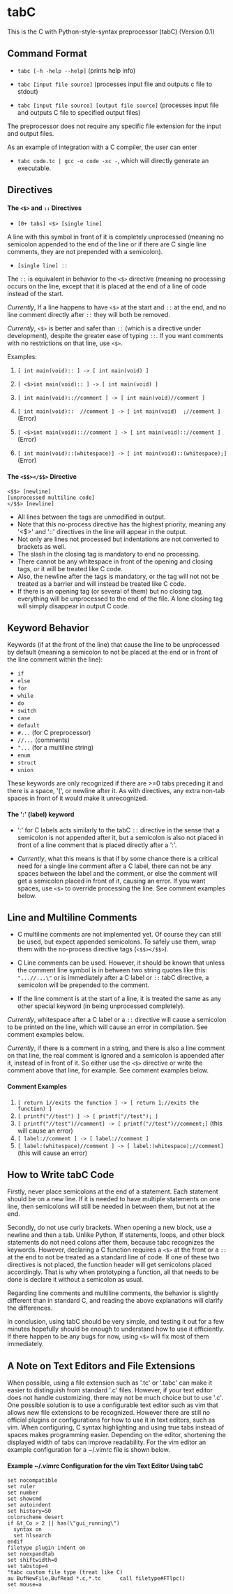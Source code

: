 # tabC
This is the C with Python-style-syntax preprocessor (tabC) (Version 0.1)

## Command Format

* `tabc [-h -help --help]` (prints help info)

* `tabc [input file source]` (processes input file and outputs c file to stdout)

* `tabc [input file source] [output file source]` (processes input file and outputs C file to specified output files)

The preprocessor does not require any specific file extension for the input and output files.

As an example of integration with a C compiler, the user can enter

* `tabc code.tc | gcc -o code -xc -`, which will directly generate an executable.

## Directives

#### The `<$>` and `::` Directives

* `[0+ tabs] <$> [single line]`

A line with this symbol in front of it is completely unprocessed (meaning no semicolon appended to the end of the line or if there are C single line comments, they are not prepended with a semicolon).


* `[single line] ::` 

The `::` is equivalent in behavior to the `<$>` directive (meaning no processing occurs on the line, except that it is placed at the end of a line of code instead of the start.

*Currently*, If a line happens to have `<$>` at the start and `::` at the end, and no line comment directly after `::` they will both be removed.

*Currently*, `<$>` is better and safer than `::` (which is a directive under development), despite the greater ease of typing `::`.   If you want comments with no restrictions on that line, use `<$>`.

Examples:

1. `[ int main(void):: ] -> [ int main(void) ]`

2. `[ <$>int main(void):: ] -> [ int main(void) ]`

3. `[ int main(void):://comment ] -> [ int main(void)//comment ]`

4. `[ int main(void)::  //comment ] -> [ int main(void)  ;//comment ]` (Error)

5. `[ <$>int main(void):://comment ] -> [ int main(void):://comment ]` (Error)

6. `[ int main(void)::(whitespace)] -> [ int main(void)::(whitespace);]` (Error)



#### The `<$$></$$>` Directive

```
<$$> [newline]
[unprocessed multiline code]
</$$> [newline]
```
* All lines between the tags are unmodified in output.  
* Note that this no-process directive has the highest priority, meaning any '<$>' and '::' directives in the line will appear in the output.  
* Not only are lines not processed but indentations are not converted to brackets as well.  
* The slash in the closing tag is mandatory to end no processing.  
* There cannot be any whitespace in front of the opening and closing tags, or it will be treated like C code.  
* Also, the newline after the tags is mandatory, or the tag will not not be treated as a barrier and will instead be treated like C code.  
* If there is an opening tag (or several of them) but no closing tag, everything will be unprocessed to the end of the file.  A lone closing tag will simply disappear in output C code.

## Keyword Behavior

Keywords (if at the front of the line) that cause the line to be unprocessed by default (meaning a semicolon to not be placed at the end or in front of the line comment within the line):

* `if `
* `else `
* `for` 
* `while `
* `do` 
* `switch` 
* `case `
* `default`
* `#...` (for C preprocessor)
* `//...` (comments)
* `"...` (for a multiline string)
* `enum`
* `struct`
* `union`

These keywords are only recognized if there are >=0 tabs preceding it and there is a space, '(', or newline after it.  As with directives, any extra non-tab spaces in front of it would make it unrecognized.

#### The ':' (label) keyword

* ':' for C labels acts similarly to the tabC `::` directive in the sense that a semicolon is not appended after it, but a semicolon is also not placed in front of a line comment that is placed directly after a ':'.

* *Currently*, what this means is that if by some chance there is a critical need for a single line comment after a C label, there can not be any spaces between the label and the comment, or else the comment will get a semicolon placed in front of it, causing an error.  If you want spaces, use `<$>` to override processing the line.  See comment examples below.

## Line and Multiline Comments

* C multiline comments are not implemented yet.  Of course they can still be used, but expect appended semicolons.  To safely use them, wrap them with the no-process directive tags (`<$$></$$>`).

* C Line comments can be used.  However, it should be known that unless the comment line symbol is in between two string quotes like this: `"...//...\"` or is immediately after a C label or `::` tabC directive, a semicolon will be prepended to the comment.  

* If the line comment is at the start of a line, it is treated the same as any other special keyword (in being unprocessed completely).

*Currently*, whitespace after a C label or a `::` directive will cause a semicolon to be printed on the line, which will cause an error in compilation.  See comment examples below.

*Currently*, if there is a comment in a string, and there is also a line comment on that line, the real comment is ignored and a semicolon is appended after it, instead of in front of it.  So either use the `<$>` directive or write the comment above that line, for example.  See comment examples below.

#### Comment Examples
1. `[ return 1//exits the function ] -> [ return 1;//exits the function) ]`
2. `[ printf("//test") ] -> [ printf("//test"); ]`
3. `[ printf("//test")//comment] -> [ printf("//test")//comment;]` (this will cause an error)
4. `[ label://comment ] -> [ label://comment ]`
5. `[ label:(whitespace)//comment ] -> [ label:(whitespace);//comment]` (this will cause an error)


## How to Write tabC Code

Firstly, never place semicolons at the end of a statement.  Each statement should be on a new line.  If it is needed to have multiple statements on one line, then semicolons will still be needed in between them, but not at the end.

Secondly, do not use curly brackets.  When opening a new block, use a newline and then a tab.  Unlike Python, If statements, loops, and other block statements do not need colons after them, because tabc recognizes the keywords.  However, declaring a C function requires a `<$>` at the front or a `::` at the end to not be treated as a standard line of code.  If one of these two directives is not placed, the function header will get semicolons placed accordingly.  That is why when prototyping a function, all that needs to be done is declare it without a semicolon as usual.

Regarding line comments and multiline comments, the behavior is slightly different than in standard C, and reading the above explanations will clarify the differences.

In conclusion, using tabC should be very simple, and testing it out for a few minutes hopefully should be enough to understand how to use it efficiently.  If there happen to be any bugs for now, using `<$>` will fix most of them immediately.

## A Note on Text Editors and File Extensions

When possible, using a file extension such as '.tc' or '.tabc' can make it easier to distinguish from standard '.c' files.  However, if your text editor does not handle customizing, there may not be much choice but to use '.c'.  One possible solution is to use a configurable text editor such as vim that allows new file extensions to be recognized.  However there are still no official plugins or configurations for how to use it in text editors, such as vim.  When configuring, C syntax highlighting and using true tabs instead of spaces makes programming easier.  Depending on the editor, shortening the displayed width of tabs can improve readability.  For the vim editor an example configuration for a ~/.vimrc file is shown below.


#### Example ~/.vimrc Configuration for the vim Text Editor Using tabC
```
set nocompatible
set ruler
set number
set showcmd
set autoindent
set history=50
colorscheme desert
if &t_Co > 2 || has(\"gui_running\")
  syntax on
  set hlsearch
endif
filetype plugin indent on
set noexpandtab
set shiftwidth=0
set tabstop=4
"tabc custom file type (treat like C)
au BufNewFile,BufRead *.c,*.tc 		call filetype#FTlpc()
set mouse=a
```

